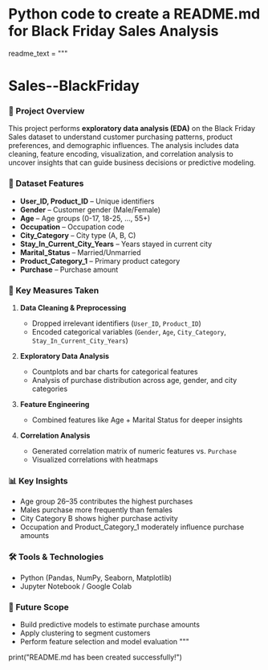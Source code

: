 # Python code to create a README.md for Black Friday Sales Analysis

readme_text = """
# Sales--BlackFriday

### 📌 Project Overview
This project performs **exploratory data analysis (EDA)** on the Black Friday Sales dataset to understand customer purchasing patterns, product preferences, and demographic influences. The analysis includes data cleaning, feature encoding, visualization, and correlation analysis to uncover insights that can guide business decisions or predictive modeling.

### 📂 Dataset Features
- **User_ID, Product_ID** – Unique identifiers
- **Gender** – Customer gender (Male/Female)
- **Age** – Age groups (0-17, 18-25, …, 55+)
- **Occupation** – Occupation code
- **City_Category** – City type (A, B, C)
- **Stay_In_Current_City_Years** – Years stayed in current city
- **Marital_Status** – Married/Unmarried
- **Product_Category_1** – Primary product category
- **Purchase** – Purchase amount

### 🔎 Key Measures Taken
1. **Data Cleaning & Preprocessing**
   - Dropped irrelevant identifiers (`User_ID`, `Product_ID`)
   - Encoded categorical variables (`Gender`, `Age`, `City_Category`, `Stay_In_Current_City_Years`)

2. **Exploratory Data Analysis**
   - Countplots and bar charts for categorical features
   - Analysis of purchase distribution across age, gender, and city categories

3. **Feature Engineering**
   - Combined features like Age + Marital Status for deeper insights

4. **Correlation Analysis**
   - Generated correlation matrix of numeric features vs. `Purchase`
   - Visualized correlations with heatmaps

### 📊 Key Insights
- Age group 26–35 contributes the highest purchases
- Males purchase more frequently than females
- City Category B shows higher purchase activity
- Occupation and Product_Category_1 moderately influence purchase amounts

### 🛠️ Tools & Technologies
- Python (Pandas, NumPy, Seaborn, Matplotlib)
- Jupyter Notebook / Google Colab

### 🚀 Future Scope
- Build predictive models to estimate purchase amounts
- Apply clustering to segment customers
- Perform feature selection and model evaluation
"""

print("README.md has been created successfully!")
